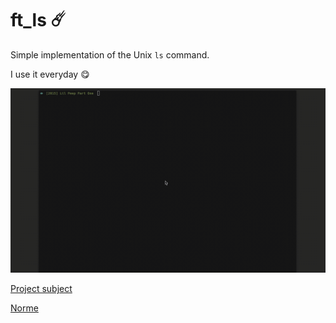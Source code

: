 # ft_ls ☄️

Simple implementation of the Unix `ls` command.

I use it everyday 😋

![](resources/ls.gif)

[Project subject](resources/ft_ls.en.pdf)

[Norme](resources/norme.en.pdf)
